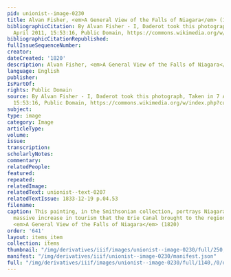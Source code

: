 ```yaml
---
pid: unionist--image-0230
title: Alvan Fisher, <em>A General View of the Falls of Niagara</em> (1820)
bibliographicCitation: By Alvan Fisher - I, Daderot took this photograph, Taken in 7
  April 2011, 15:53:16, Public Domain, https://commons.wikimedia.org/w/index.php?curid=14868202
bibliographicCitationRepublished: 
fullIssueSequenceNumber: 
creator: 
dateCreated: '1820'
description: Alvan Fisher, <em>A General View of the Falls of Niagara</em> (1820)
language: English
publisher: 
IsPartOf: 
rights: Public Domain
source: By Alvan Fisher - I, Daderot took this photograph, Taken in 7 April 2011,
  15:53:16, Public Domain, https://commons.wikimedia.org/w/index.php?curid=14868202
subject: 
type: image
category: Image
articleType: 
volume: 
issue: 
transcription: 
scholarlyNotes: 
commentary: 
relatedPeople: 
featured: 
repeated: 
relatedImage: 
relatedText: unionist--text-0207
relatedTextIssue: 1833-12-19 p.04.53
filename: 
caption: This painting, in the Smithsonian collection, portrays Niagara prior to the
  massive increase in tourism that the Erie Canal brought to the region. Alvan Fisher,
  <em>A General View of the Falls of Niagara</em> (1820)
order: '641'
layout: items_item
collection: items
thumbnail: "/img/derivatives/iiif/images/unionist--image-0230/full/250,/0/default.jpg"
manifest: "/img/derivatives/iiif/unionist--image-0230/manifest.json"
full: "/img/derivatives/iiif/images/unionist--image-0230/full/1140,/0/default.jpg"
---
```

